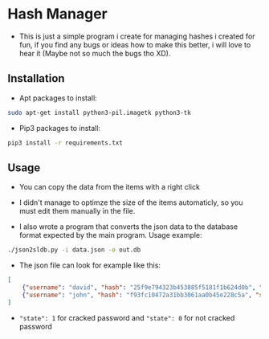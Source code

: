 # Hash Manager
- This is just a simple program i create for managing hashes i created for fun, if you find any bugs or ideas how to make this better, i will love to hear it (Maybe not so much the bugs tho XD).

## Installation
- Apt packages to install: 
```bash
sudo apt-get install python3-pil.imagetk python3-tk
```
- Pip3 packages to install:
```bash
pip3 install -r requirements.txt
```

## Usage
- You can copy the data from the items with a right click

- I didn't manage to optimze the size of the items automaticly, so you must edit them manually in the file.

- I also wrote a program that converts the json data to the database format expected by the main program. Usage example:
```bash
./json2sldb.py -i data.json -o out.db
```
- The json file can look for example like this:
```json
[
    {"username": "david", "hash": "25f9e794323b453885f5181f1b624d0b", "password": "123456789", "state": 1},
    {"username": "john", "hash": "f93fc10472a31bb3061aa0b45e228c5a", "state": 0}
]
```
- `"state": 1` for cracked password and `"state": 0` for not cracked password
